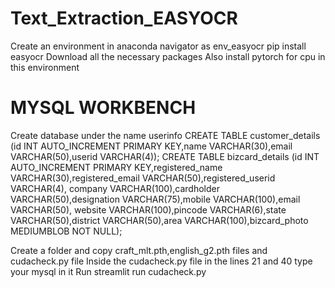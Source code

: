 # Text_Extraction_EASYOCR
Create an environment in anaconda navigator as env_easyocr
pip install easyocr
Download all the necessary packages
Also install pytorch for cpu in this environment

# MYSQL WORKBENCH
Create database under the name userinfo
CREATE TABLE customer_details
  (id INT AUTO_INCREMENT PRIMARY KEY,name VARCHAR(30),email VARCHAR(50),userid VARCHAR(4));
 CREATE TABLE bizcard_details
  (id INT AUTO_INCREMENT PRIMARY KEY,registered_name VARCHAR(30),registered_email VARCHAR(50),registered_userid VARCHAR(4),
  company VARCHAR(100),cardholder VARCHAR(50),designation VARCHAR(75),mobile VARCHAR(100),email VARCHAR(50),
  website VARCHAR(100),pincode VARCHAR(6),state VARCHAR(50),district VARCHAR(50),area VARCHAR(100),bizcard_photo MEDIUMBLOB NOT NULL);
  
 Create a folder and copy craft_mlt.pth,english_g2.pth files and cudacheck.py file 
 Inside the cudacheck.py file in the lines 21 and 40 type your mysql <password> in it
  Run streamlit run cudacheck.py
